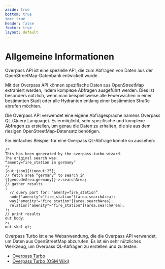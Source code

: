 ```yaml
---
aside: true
bottom: true
toc: true
header: false
footer: true
layout: default
---
```


# Allgemeine Informationen

Overpass API ist eine spezielle API, die zum Abfragen von Daten aus der OpenStreetMap-Datenbank entwickelt wurde.

Mit der Overpass API können spezifische Daten aus OpenStreetMap extrahiert werden, indem komplexe Abfragen ausgeführt werden. Dies ist besonders nützlich, wenn man beispielsweise alle Feuerwachen in einer bestimmten Stadt oder alle Hydranten entlang einer bestimmten Straße abrufen möchten.

Die Overpass API verwendet eine eigene Abfragesprache namens Overpass QL (Query Language). Es ermöglicht, sehr spezifische und komplexe Abfragen zu erstellen, um genau die Daten zu erhalten, die sie aus dem riesigen OpenStreetMap-Datensatz benötigen.

Ein einfaches Beispiel für eine Overpass QL-Abfrage könnte so aussehen:

```
/*
This has been generated by the overpass-turbo wizard.
The original search was:
“amenty=fire_station in germany”
*/
[out:json][timeout:25];
// fetch area “germany” to search in
{{geocodeArea:germany}}->.searchArea;
// gather results
(
  // query part for: “amenty=fire_station”
  node["amenity"="fire_station"](area.searchArea);
  way["amenity"="fire_station"](area.searchArea);
  relation["amenity"="fire_station"](area.searchArea);
);
// print results
out body;
>;
out skel qt;
```

Overpass Turbo ist eine Webanwendung, die die Overpass API verwendet, um Daten aus OpenStreetMap abzurufen. Es ist ein sehr nützliches Werkzeug, um Overpass QL-Abfragen zu erstellen und zu testen.

- [Overpass Turbo](http://overpass-turbo.eu/)
- [Overpass Turbo (OSM Wiki)](https://wiki.openstreetmap.org/wiki/Overpass_turbo/Wizard)